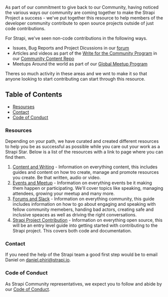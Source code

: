 As part of our commitment to give back to our Community, having noticed the various ways our community are coming together to make the Strapi Project a success - we've put together this resource to help members of the developer community contribute to open source projects outside of just code contributions.

For Strapi, we've seen non-code contributions in the following ways.
- Issues, Bug Reports and Project Dicussions in our [forum](https://forum.strapi.io)
- Articles and videos as part of the [Write for the Community Program]() in our [Community Content Repo]()
- Meetups Around the world as part of our [Global Meetup Program]()

Theres so much activity in these areas and we wnt to make it so that anyone looking to start contributing can start through this resource. 

## Table of Contents

- [Resourses](#resources)
- [Contact](#contact)
- [Code of Conduct](#code-of-conduct)


### Resources
Depending on your path, we have curated and created different resources to help you be as successful as possible while you care out your work as a Strapi Star. Below is a list of the resources with a link to page where you can find them.

1. [Content and Writing](https://github.com/strapi/the-michelin-guide/tree/master/Content%20and%20Writing) - Information on everything content, this  includes guides and content on how tro create, manage and promote resources you create. Be that written, audio or video.
2. [Events and Meetup](https://github.com/strapi/the-michelin-guide/tree/master/Events%20and%20Meetup) - Information on everything events be it making them happen or participating. We'll cover topics like speaking, managing attendees, growing your meetup and many more.
3. [Forums and Slack](https://github.com/strapi/the-michelin-guide/tree/master/Forums%20and%20Slack) - Information on everything community, this guide includes information on how to go about engaging and speaking with fellow community memebers, handing bad actors, creating safe and inclusive speaces as well as driving the right conversations. 
4. [Strapi Project Contribution](https://github.com/strapi/the-michelin-guide/tree/master/Strapi%20Project%20Contribution) - Information on everything open source, this will be an entry level guide into getting started with contributing to the Strapi project. This covers both code and documentation. 



### Contact
If you need the help of the Strapi team a good first step would be to email Daniel on daniel.phiri@strapi.io.


### Code of Conduct

As Strapi Community representatives, we expect you to follow and abide by our [Code of Conduct](https://forum.strapi.io/faq).
